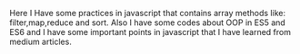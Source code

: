Here I Have some practices in javascript that contains array methods like: filter,map,reduce and sort.
Also I have some codes about OOP in ES5 and ES6 and I have some important points in javascript that I have learned from medium articles.
